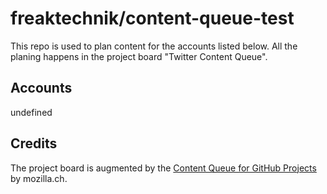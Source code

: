 # freaktechnik/content-queue-test
This repo is used to plan content for the accounts listed below.
All the planing happens in the project board "Twitter Content Queue".

## Accounts
undefined

## Credits
The project board is augmented by the [Content Queue for GitHub Projects](https://github.com/mozillach/gh-projects-content-queue) by mozilla.ch.

